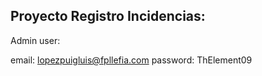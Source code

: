 ## Proyecto Registro Incidencias:

Admin user:

email: lopezpuigluis@fpllefia.com
password: ThElement09
